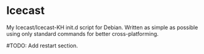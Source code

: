 # Icecast
My Icecast/Icecast-KH init.d script for Debian.
Written as simple as possible using only standard commands for better cross-platforming.

#TODO:
Add restart section.
